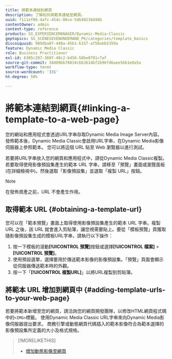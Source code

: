 ```yaml
---
title: 將範本連結到網頁
description: 了解如何將範本連結至網頁。
uuid: f111ef06-4afc-454c-86ce-5d640236d40b
contentOwner: admin
content-type: reference
products: SG_EXPERIENCEMANAGER/Dynamic-Media-Classic
geptopics: SG_SCENESEVENONDEMAND_PK/categories/template_basics
discoiquuid: 989dba07-448a-45b1-b157-af50abb5359a
feature: Dynamic Media Classic
role: Business Practitioner
exl-id: 6305c287-360f-48c2-b456-58be0791c7af
source-git-commit: 38d09bb78834c6b3614bf2b96fd6aee5661e0a5a
workflow-type: tm+mt
source-wordcount: '331'
ht-degree: 50%

---
```


# 將範本連結到網頁{#linking-a-template-to-a-web-page}

您的網站和應用程式會透過URL字串存取Dynamic Media Image Server內容。 發佈範本後，Dynamic Media Classic會啟用URL字串，在Dynamic Media影像伺服器上參照範本。 您可以將這個 URL 貼至 Web 瀏覽器以進行測試。

若要將URL字串放入您的網頁和應用程式中，請從Dynamic Media Classic複製。 若要取得使用影像預設集產生的範本 URL 字串，請移至「預覽」畫面或瀏覽面板 (在詳細檢視中)。然後選取「影像預設集」並選取「複製 URL」按鈕。

>[!NOTE]
>
>在發佈資產之前，URL 不會產生作用。

## 取得範本 URL {#obtaining-a-template-url}

您可以在「範本預覽」畫面上取得使用影像預設集產生的範本 URL 字串。複製 URL 之後，該 URL 就會進入剪貼簿，讓您視需要貼上。要從「模板預覽」頁獲取隨影像預設集生成的模板URL字串，請執行以下操作：

1. 按一下模板的滾動&#x200B;**[!UICONTROL 預覽]**&#x200B;按鈕或選擇&#x200B;**[!UICONTROL 檔案]** > **[!UICONTROL 預覽]**。
1. 使用預設選單，選擇要用於傳送範本影像的影像預設集。「預覽」頁面會顯示從伺服器傳送範本時的外觀。
1. 按一下「**[!UICONTROL 複製URL]**」以將URL複製到剪貼簿。

## 將範本 URL 增加到網頁中 {#adding-template-urls-to-your-web-page}

若要將範本新增至您的網頁，請洽詢您的網頁開發團隊，以修改HTML網頁程式碼中的`<IMG>`標籤。 使用Dynamic Media Classic URL字串來向Dynamic Media影像伺服器提出要求。 商務引擎或動態網頁代碼插入的範本影像符合為範本選擇的影像預設集所定義的大小及格式規格。

>[!MORELIKETHIS]
>
>* [增加動態影像至網頁](linking-urls-web-application.md#adding_dynamic_images_to_your_web_page)

